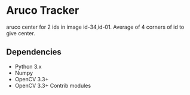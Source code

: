 # Aruco Tracker

aruco center for 2 ids in image id-34,id-01.
Average of 4 corners of id to give center.


## Dependencies

* Python 3.x
* Numpy
* OpenCV 3.3+ 
* OpenCV 3.3+ Contrib modules




 
 
 
 
